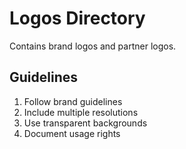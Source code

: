# Logos Directory

Contains brand logos and partner logos.

## Guidelines

1. Follow brand guidelines
2. Include multiple resolutions
3. Use transparent backgrounds
4. Document usage rights
